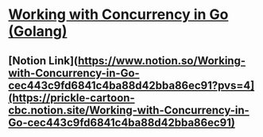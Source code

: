 # [Working with Concurrency in Go (Golang)](https://www.udemy.com/course/working-with-concurrency-in-go-golang/)

## [Notion Link](https://www.notion.so/Working-with-Concurrency-in-Go-cec443c9fd6841c4ba88d42bba86ec91?pvs=4](https://prickle-cartoon-cbc.notion.site/Working-with-Concurrency-in-Go-cec443c9fd6841c4ba88d42bba86ec91)
